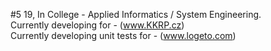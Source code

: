 #5 19, In College - Applied Informatics / System Engineering.  
Currently developing for - (www.KKRP.cz)  
Currently developing unit tests for - (www.logeto.com)  
